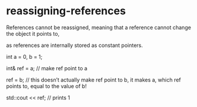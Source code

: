 # reassigning-references

References cannot be reassigned, meaning that a reference cannot change
the object it points to,

as references are internally stored as constant pointers.

int a = 0, b = 1;

int& ref = a; // make ref point to a

ref = b; // this doesn’t actually make ref point to b, it makes a, which
ref points to, equal to the value of b!

std::cout << ref; // prints 1


